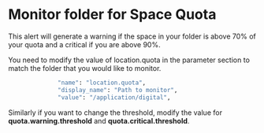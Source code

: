 # Monitor folder for Space Quota

This alert will generate a warning if the space in your folder is above 70% of your quota and a critical if you are above 90%.

You need to modify the value of location.quota in the parameter section to match the folder that you would like to monitor.
```sh
              "name": "location.quota",
              "display_name": "Path to monitor",
              "value": "/application/digital",
```
Similarly if you want to change the threshold, modify the value for **quota.warning.threshold** and **quota.critical.threshold**.
